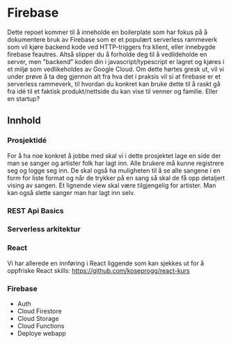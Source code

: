 # Firebase 

Dette repoet kommer til å inneholde en boilerplate som har fokus på å dokumentere bruk av Firebase som er et populært serverless rammeverk som vil kjøre backend kode ved HTTP-triggers fra klient, eller innebygde firebase feautres. Altså slipper du å forholde deg til å vedlideholde en server, men "backend" koden din i javascript/typescript er lagret og kjøres i et miljø som vedlikeholdes av Google Cloud. Om dette hørtes gresk ut, vil vi under prøve å ta deg gjennon alt fra hva det i praksis vil si at firebase er et serverless rammeverk, til hvordan du konkret kan bruke dette til å raskt gå fra idé til et faktisk produkt/nettside du kan vise til venner og familie. Eller en startup?


## Innhold

### Prosjektidé
For å ha noe konkret å jobbe med skal vi i dette prosjektet lage en side der man se sanger og artister folk har lagt inn. Alle brukere må kunne registrere seg og logge seg inn. De skal også ha muligheten til å se alle sangene i en form for liste format og når de trykker på en sang så skal de få opp detaljert vising av sangen. Et lignende view skal være tilgjengelig for artister. Man kan også slette sanger man har lagt inn selv.

### REST Api Basics

### **Serverless arkitektur**

### React 
Vi har allerede en innføring i React liggende som kan sjekkes ut for å oppfriske React skills: https://github.com/koseprogg/react-kurs

### **Firebase**
  * Auth
  * Cloud Firestore
  * Cloud Storage
  * Cloud Functions
  * Deploye webapp
